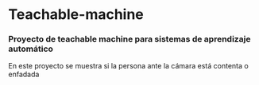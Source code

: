 # Teachable-machine
### Proyecto de teachable machine para sistemas de aprendizaje automático

En este proyecto se muestra si la persona ante la cámara está contenta o enfadada
